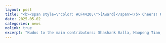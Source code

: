 ```yaml
---
layout: post
title: "<b><span style=\"color: #CF4420;\">[Award]</span></b> Cheers! Our team has won the second place in the 2025 IISE QCRE Data Challenge."
date: 2025-05-02
categories: news
nolink: true
excerpt: "Kudos to the main contributors: Shashank Galla, Haopeng Tian, and Abhishek Hanchate!"
---
```


